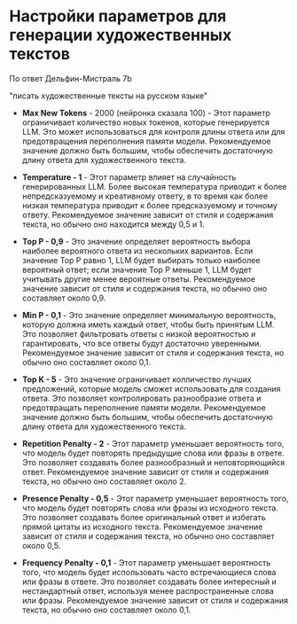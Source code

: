 # Настройки параметров для генерации художественных текстов

По ответ Дельфин-Мистраль 7b

"писать художественные тексты на русском языке"

- **Max New Tokens** - 2000 (нейронка сказала 100) - Этот параметр ограничивает количество новых токенов, которые генерируется LLM. Это может использоваться для контроля длины ответа или для предотвращения переполнения памяти модели. Рекомендуемое значение должно быть большим, чтобы обеспечить достаточную длину ответа для художественного текста.

- **Temperature - 1** - Этот параметр влияет на случайность генерированных LLM. Более высокая температура приводит к более непредсказуемому и креативному ответу, в то время как более низкая температура приводит к более предсказуемому и точному ответу. Рекомендуемое значение зависит от стиля и содержания текста, но обычно оно находится между 0,5 и 1.
- **Top P - 0,9** - Это значение определяет вероятность выбора наиболее вероятного ответа из нескольких вариантов. Если значение Top P равно 1, LLM будет выбирать только наиболее вероятный ответ; если значение Top P меньше 1, LLM будет учитывать другие менее вероятные ответы. Рекомендуемое значение зависит от стиля и содержания текста, но обычно оно составляет около 0,9.
- **Min P - 0,1** - Это значение определяет минимальную вероятность, которую должна иметь каждый ответ, чтобы быть принятым LLM. Это позволяет фильтровать ответы с низкой вероятностью и гарантировать, что все ответы будут достаточно уверенными. Рекомендуемое значение зависит от стиля и содержания текста, но обычно оно составляет около 0,1.
- **Top K - 5** - Это значение ограничивает колличество лучших предложений, которые модель сможет использовать для создания ответа. Это позволяет контролировать разнообразие ответа и предотвращать переполнение памяти модели. Рекомендуемое значение должно быть большим, чтобы обеспечить достаточную длину ответа для художественного текста.
- **Repetition Penalty - 2** - Этот параметр уменьшает вероятность того, что модель будет повторять предыдущие слова или фразы в ответе. Это позволяет создавать более разнообразный и неповторяющийся ответ. Рекомендуемое значение зависит от стиля и содержания текста, но обычно оно составляет около 2.
- **Presence Penalty - 0,5** - Этот параметр уменьшает вероятность того, что модель будет повторять слова или фразы из исходного текста. Это позволяет создавать более оригинальный ответ и избегать прямой цитаты из исходного текста. Рекомендуемое значение зависит от стиля и содержания текста, но обычно оно составляет около 0,5.
- **Frequency Penalty - 0,1** - Этот параметр уменьшает вероятность того, что модель будет использовать часто встречающиеся слова или фразы в ответе. Это позволяет создавать более интересный и нестандартный ответ, используя менее распространенные слова или фразы. Рекомендуемое значение зависит от стиля и содержания текста, но обычно оно составляет около 0,1.